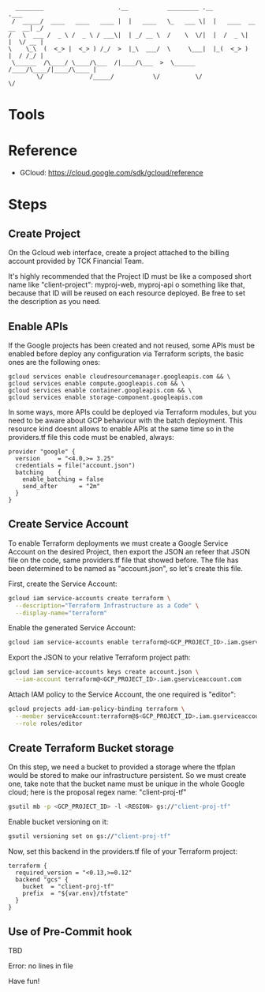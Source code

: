 ```
  ________                     .__           _________ .__                   .___
 /  _____/  ____   ____   ____ |  |   ____   \_   ___ \|  |   ____  __ __  __| _/
/   \  ___ /  _ \ /  _ \ / ___\|  | _/ __ \  /    \  \/|  |  /  _ \|  |  \/ __ | 
\    \_\  (  <_> |  <_> ) /_/  >  |_\  ___/  \     \___|  |_(  <_> )  |  / /_/ | 
 \______  /\____/ \____/\___  /|____/\___  >  \______  /____/\____/|____/\____ | 
        \/             /_____/           \/          \/                       \/ 
```
# Tools

# Reference

- GCloud: https://cloud.google.com/sdk/gcloud/reference

# Steps
## Create Project

On the Gcloud web interface, create a project attached to the billing account provided by TCK Financial Team.

It's highly recommended that the Project ID must be like a composed short name like "client-project": myproj-web, myproj-api o something like that, because that ID will be reused on each resource deployed. Be free to set the description as you need.

## Enable APIs

If the Google projects has been created and not reused, some APIs must be enabled before deploy any configuration via Terraform scripts, the basic ones are the following ones:

```
gcloud services enable cloudresourcemanager.googleapis.com && \
gcloud services enable compute.googleapis.com && \
gcloud services enable container.googleapis.com && \
gcloud services enable storage-component.googleapis.com 
```

In some ways, more APIs could be deployed via Terraform modules, but you need to be aware about GCP behaviour with the batch deployment. This resource kind doesnt allows to enable APIs at the same time so in the providers.tf file this code must be enabled, always:

```hcl
provider "google" {
  version     = "<4.0,>= 3.25"
  credentials = file("account.json")
  batching    {
    enable_batching = false
    send_after      = "2m"
  }
}
```
## Create Service Account

To enable Terraform deployments we must create a Google Service Account on the desired Project, then export the JSON an refeer that JSON file on the code, same providers.tf file that showed before. The file has been determined to be named as "account.json", so let's create this file.

First, create the Service Account:
```bash
gcloud iam service-accounts create terraform \
  --description="Terraform Infrastructure as a Code" \
  --display-name="terraform"
```

Enable the generated Service Account:
```bash
gcloud iam service-accounts enable terraform@<GCP_PROJECT_ID>.iam.gserviceaccount.com
```

Export the JSON to your relative Terraform project path:
```bash
gcloud iam service-accounts keys create account.json \
  --iam-account terraform@<GCP_PROJECT_ID>.iam.gserviceaccount.com
```

Attach IAM policy to the Service Account, the one required is "editor":
```bash
gcloud projects add-iam-policy-binding terraform \
  --member serviceAccount:terraform@$<GCP_PROJECT_ID>.iam.gserviceaccount.com \
  --role roles/editor
```

## Create Terraform Bucket storage

On this step, we need a bucket to provided a storage where the tfplan would be stored to make our infrastructure persistent. So we must create one, take note that the bucket name must be unique in the whole Google cloud; here is the proposal regex name: "client-proj-tf"
```bash
gsutil mb -p <GCP_PROJECT_ID> -l <REGION> gs://"client-proj-tf"
```

Enable bucket versioning on it:
```bash
gsutil versioning set on gs://"client-proj-tf"
```

Now, set this backend in the providers.tf file of your Terraform project:

```hcl
terraform {
  required_version = "<0.13,>=0.12"
  backend "gcs" {
    bucket  = "client-proj-tf"
    prefix  = "${var.env}/tfstate"
  }
}
```

## Use of Pre-Commit hook
TBD

<!-- BEGINNING OF PRE-COMMIT-TERRAFORM DOCS HOOK -->
Error: no lines in file
<!-- END OF PRE-COMMIT-TERRAFORM DOCS HOOK -->
Have fun!
